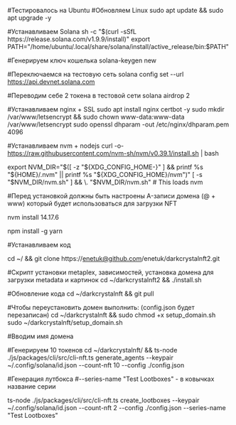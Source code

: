 #Тестировалось на Ubuntu
#Обновляем Linux
sudo apt update && sudo apt upgrade -y


#Устанавливаем Solana
sh -c "$(curl -sSfL https://release.solana.com/v1.9.9/install)"
export PATH="/home/ubuntu/.local/share/solana/install/active_release/bin:$PATH"


#Генерируем ключ кошелька
solana-keygen new

#Переключаемся на тестовую сеть
solana config set --url https://api.devnet.solana.com


#Переводим себе 2 токена в тестовой сети
solana airdrop 2






#Устанавливаем nginx + SSL
sudo apt install nginx certbot -y
sudo mkdir /var/www/letsencrypt && sudo chown www-data:www-data /var/www/letsencrypt
sudo openssl dhparam -out /etc/nginx/dhparam.pem 4096




#Устанавливаем nvm + nodejs
curl -o- https://raw.githubusercontent.com/nvm-sh/nvm/v0.39.1/install.sh | bash

export NVM_DIR="$([ -z "${XDG_CONFIG_HOME-}" ] && printf %s "${HOME}/.nvm" || printf %s "${XDG_CONFIG_HOME}/nvm")"
[ -s "$NVM_DIR/nvm.sh" ] && \. "$NVM_DIR/nvm.sh" # This loads nvm


#Перед установкой должны быть настроены A-записи домена (@ + www) который будет использоваться для загрузки NFT

nvm install 14.17.6

npm install -g yarn 


#Устанавливаем код


cd ~/ && git clone https://enetuk@github.com/enetuk/darkcrystalnft2.git

#Скрипт установки metaplex, зависимостей, установка домена для загрузки metadata и картинок
cd ~/darkcrystalnft2 && ./install.sh



#Обновление кода
cd ~/darkcrystalnft && git pull


#Чтобы переустановить домен выполнить: (config.json будет перезаписан)
cd ~/darkcrystalnft && sudo chmod +x setup_domain.sh
sudo ~/darkcrystalnft/setup_domain.sh

#Вводим имя домена





#Генерируем 10 токенов
cd ~/darkcrystalnft/ && ts-node ./js/packages/cli/src/cli-nft.ts generate_agents --keypair ~/.config/solana/id.json --count-nft 10 --config ./config.json


#Генерация лутбокса
#--series-name "Test Lootboxes" - в ковычках название серии

ts-node ./js/packages/cli/src/cli-nft.ts create_lootboxes --keypair ~/.config/solana/id.json --count-nft 2 --config ./config.json --series-name "Test Lootboxes"
